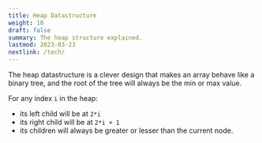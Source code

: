 ```yaml
---
title: Heap Datastructure
weight: 10
draft: false
summary: The heap structure explained.
lastmod: 2023-03-23
nextlink: /tech/
---
```


The heap datastructure is a clever design that makes an array behave like a binary 
tree, and the root of the tree will always be the min or max value.

For any index `i` in the heap:
* its left child will be at `2*i`
* its right child will be at `2*i + 1`
* its children will always be greater or lesser than the current node.

